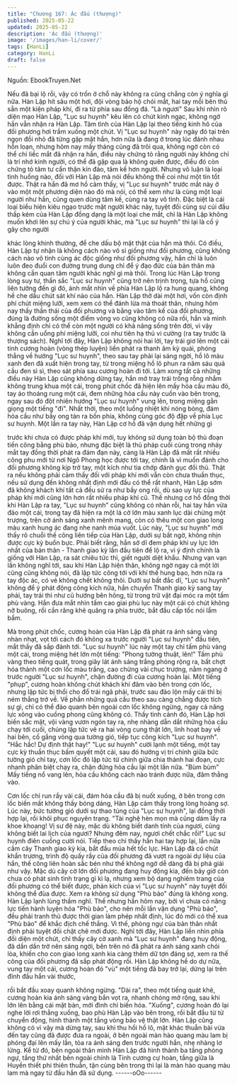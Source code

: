 ```yaml
---
title: "Chương 167: Ác đấu (thượng)"
published: 2025-05-22
updated: 2025-05-22
description: 'Ác đấu (thượng)'
image: '/images/han-li/cover/'
tags: [HanLi]
category: HanLi
draft: false
---
```


Nguồn: EbookTruyen.Net

Nếu đã bại lộ rồi, vậy có trốn ở chỗ này không ra cũng chẳng còn
ý nghĩa gì nữa.
Hàn Lập hít sâu một hơi, đội vòng bảo hộ chói mắt, hai tay mỗi
bên thủ sẵn một kiện pháp khí, đi ra từ phía sau đống đá.
"Là ngươi"
Sau khi nhìn rõ diện mạo Hàn Lập, "Lục sư huynh" kêu lên có
chút kinh ngạc, không ngờ hắn vẫn nhận ra Hàn Lập.
Tâm tình của Hàn Lập lại theo tiếng kinh hô của đối phương hơi
trầm xuống một chút.
Vị "Lục sư huynh" này ngày đó tại trên ngọn đồi nhỏ đã từng gặp
mặt hắn, hơn nữa là đang ở trong lúc đánh nhau hỗn loạn, nhưng
hôm nay mấy tháng cũng đã trôi qua, không ngờ còn có thể chỉ
liếc mắt đã nhận ra hắn, điều này chứng tỏ rằng người này không
chỉ là trí nhớ kinh người, có thể đã gặp qua là không quên được,
điều đó còn chứng tỏ tâm tư cẩn thận kín đáo, tâm kế hơn người.
Nhưng vô luận là loại tình huống nào, đối với Hàn Lập mà nói đều
không thể coi như một tin tốt được.
Thật ra hắn đã mơ hồ cảm thấy, vị "Lục sư huynh" trước mắt này
ở vào một một phương diện nào đó mà nói, có thể xem như là
cùng một loại người như hắn, cũng quen dùng tâm kế, cùng ra
tay vô tình.
Đặc biệt là cái loại biểu hiện kiêu ngạo trước mặt người khác này,
tuyệt đối cùng sự cúi đầu thấp kém của Hàn Lập đồng dạng là
một loại che mắt, chỉ là Hàn Lập không muốn khơi lên sự chú ý
của người khác, mà "Lục sư huynh" thì lại là cố ý gây cho người

khác lòng khinh thường, để che dấu bộ mặt thật của hắn mà thôi.
Có điều, Hàn Lập tự nhận là không cách nào vô sỉ giống như đối
phương, cũng không cách nào vô tình cùng ác độc giống như đối
phương vậy, hắn chỉ là luôn luôn đeo đuổi con đường trung dung
chỉ để ý đạo đức của bản thân mà không cần quan tâm người
khác nghĩ gì mà thôi.
Trong lúc Hàn Lập trong lòng suy tư, thần sắc "Lục sư huynh"
cũng trở nên trịnh trọng, tựa hồ cũng liên tưởng đến gì đó, ánh
mắt nhìn về phía Hàn Lập lộ ra hung quang, không hề che dấu
chút sát khí nào của hắn.
Hàn Lập thở dài một hơi, vốn còn định phí chút miệng lưỡi, xem
xem có thể đánh lừa mà thoát thân, nhưng hôm nay thấy thần thái
của đối phương và bằng vào tâm kế của đối phương, đúng là
đường sống một điểm vòng vo cũng không có nữa rồi, hắn và
mình khẳng định chỉ có thể còn một người có khả năng sống trên
đời, vì vậy không cần uổng phí miệng lưỡi, coi như tiên hạ thủ vi
cường (ra tay trước là thượng sách).
Nghĩ tới đây, Hàn Lập không nói hai lời, tay trái giơ lên một cái
tinh cương hoàn (vòng thép luyện) liền phát ra thanh âm kỳ quái,
phóng thẳng về hướng "Lục sư huynh", theo sau tay phải lại sáng
ngời, hồ lô màu xanh đen đã xuất hiện trong tay, từ trong miệng
hồ lô phun ra năm sáu quả cầu đen sì sì, theo sát phía sau cương
hoàn đi tới.
Làm xong tất cả những điều này Hàn Lập cũng không dừng tay,
hắn mở tray trái trống rỗng nhắm không trung khua một cái, trong
phút chốc đã hiện lên mấy hỏa cầu màu đỏ, tay áo thoáng rung
một cái, đem những hỏa cầu này cuốn vào bên trong, ngay sau
đó đột nhiên hướng "Lục sư huynh" vung lên, trong miệng gằn
giọng một tiếng "đi".
Nhất thời, theo một luồng nhiệt khí nóng bỏng, đám hỏa cầu như
bầy ong tản ra bốn phía, không cùng góc độ đập về phía Lục sư
huynh.
Một lần ra tay này, Hàn Lập cơ hồ đã vận dụng hết những gì

trước khi chưa có được pháp khí mới, tuy không sử dụng toàn bộ
thủ đoạn tiến công bằng phù bảo, nhưng đặc biệt là thủ pháp cuối
cùng trong nháy mắt tay đồng thời phát ra đám đạn này, càng là
Hàn Lập đã mất rất nhiều công phu mới từ nơi Ngô Phong học
được tới tay, chính là vì muốn đánh cho đối phương không kịp trở
tay, một kích như tia chớp đánh gục đối thủ.
Thật ra nếu không phải cảm thấy đối với pháp khí mới vẫn còn
chưa thuần thục, nếu sử dụng đến không nhất định mới đầu có
thể rất nhanh, Hàn Lập sớm đã không khách khí tất cả đều sử ra
như bầy ong rồi, dù sao uy lực của pháp khí mới cũng lớn hơn rất
nhiều pháp khí cũ.
Thế nhưng cơ hồ đồng thời khi Hàn Lập ra tay, "Lục sư huynh"
cũng không có nhàn rỗi, hai tay hắn vừa đảo một cái, trong tay đã
hiện ra một lá cờ lớn màu xanh lục dài chừng một trượng, trên cờ
ánh sáng xanh mênh mang, còn có thêu một con giao long màu
xanh hung ác đang nhe nanh múa vuốt.
Lúc này, "Lục sư huynh" mới thấy rõ chuỗi thế công liên tiếp của
Hàn Lập, dưới sự bất ngờ, không nhịn được cực kỳ buồn bực.
Phải biết rằng, hắn sở dĩ đem pháp khí uy lực lớn nhất của bản
thân - Thanh giao kỳ lần đầu tiên để lộ ra, vì ý định chính là giống
với Hàn Lập, ra sát chiêu tức thì, giết người diệt khẩu.
Nhưng vạn vạn lần không nghĩ tới, sau khi Hàn Lập hiện thân,
không ngờ ngay cả một lời cũng cũng không nói, đã lập tức công
tới với khí thế hung bạo, hơn nữa ra tay độc ác, có vẻ không chết
không thôi.
Dưới sự bất đắc dĩ, "Lục sư huynh" không để ý phát động công
kích nữa, hắn chuyển Thanh giao kỳ sang tay phải, tay trái thì
như cũ hướng bên hông, từ trong trữ vật đại móc ra một tấm phù
vàng.
Hắn đưa mắt nhìn tấm cao giai phù lục này một cái có chút không
nỡ buông, rồi cắn răng khẽ quăng ra phía trước, bắt đầu cấp tốc
nói lẩm bẩm.

Mà trong phút chốc, cương hoàn của Hàn Lập đã phát ra ánh
sáng vàng nhàn nhạt, vọt tới cách đó không xa trước người "Lục
sư huynh" đầu tiên, mắt thấy đã sắp đánh tới.
"Lục sư huynh" lúc này một tay chỉ tấm phù vàng một cái, trong
miệng hét lớn một tiếng:
"Phong tường thuật, lên!"
Tấm phù vàng theo tiếng quát, trong giây lát ánh sáng trắng
phóng rộng ra, bất chợt hóa thành một cơn lốc màu trắng, cao
chừng vài chục trượng, nằm ngang ở trước người "Lục sư
huynh", chặn đường đi của cương hoàn lại.
Một tiếng "phụp", cương hoàn không chút khách khí đâm vào bên
trong cơn lốc, nhưng lập tức bị thổi cho đổ trái ngã phải, trước
sau đảo lộn mấy cái thì bị ném thẳng trở về.
Về phần những quả cầu theo sau càng chẳng được tích sự gì, chỉ
có thể đảo quanh bên ngoài cơn lốc không ngừng, ngay cả năng
lực xông vào cuồng phong cũng không có.
Thấy tình cảnh đó, Hàn Lập hơi biến sắc mặt, vội vàng vươn
ngón tay ra, nhẹ nhàng dẫn dắt những hỏa cầu chạy tới cuối,
chúng lập tức vẽ ra hai vòng cung thật lớn, linh hoạt bay về hai
bên, cố gắng vòng qua tường gió, tiếp tục công kích "Lục sư
huynh".
"Hắc hắc! Dự định thật hay!"
"Lục sư huynh" cười lạnh một tiếng, một tay cực kỳ thuần thục
bấm quyết một cái, sau đó hướng vị trí chính giữa bức tường gió
chỉ tay, cơn lốc đó lập tức từ chính giữa chia thành hai đoạn, cực
nhanh phân biệt chạy ra, chặn đứng hỏa cầu lại một lần nữa.
"Bùm bùm"
Mấy tiếng nổ vang lên, hỏa cầu không cách nào tránh được nữa,
đâm thẳng vào.

Cơn lốc chỉ run rẩy vài cái, đám hỏa cầu đã bị nuốt xuống, ở bên
trong cơn lốc biến mất không thấy bóng dáng, Hàn Lập cảm thấy
trong lòng hoảng sợ.
Lúc này, bức tường gió dưới sự thao túng của "Lục sư huynh", lại
đồng thời hợp lại, rồi khôi phục nguyên trạng.
"Tài nghệ hèn mọn mà cũng dám lấy ra khoe khoang! Vị sư đệ
này, mặc dù không biết danh tính của ngươi, cũng không biết lai
lịch của ngươi? Nhưng đêm nay, ngươi chết chắc rồi!" Lục sư
huynh điên cuồng cười nói.
Tiếp theo chỉ thấy hắn hai tay hợp lại, lần nữa cầm cây Thanh
giao kỳ kia, bắt đầu múa hết tốc lực.
Hàn Lập đã có chút khẩn trương, trình độ quấy rầy của đối
phương đã vượt ra ngoài dự liệu của hắn, thế công liên hoàn sắc
bén như thế không ngờ dễ dàng đã bị phá giải như vậy. Mặc dù
cây cờ lớn đối phương đang huy động kia, đến bây giờ còn chưa
có phát sinh tình trạng gì kì lạ, nhưng xem bộ dạng nghiêm trang
của đối phương có thể biết được, phản kích của vị "Lục sư
huynh" này tuyệt đối không thể đùa được.
Xem ra không sử dụng "Phù bảo" đúng là không xong. Hàn Lập
lạnh lùng thầm nghĩ.
Thế nhưng hắn hôm nay, bởi vì chưa có năng lực tiến hành luyện
hóa "Phù bảo", cho nên mỗi lần vận dụng "Phù bảo", đều phải
tranh thủ được thời gian làm phép nhất định, lúc đó mới có thể
xua "Phù bảo" để khắc địch chế thắng. Vì thế, phòng ngự của bản
thân nhất định phải tuyệt đối chặt chẽ mới được.
Nghĩ tới đây, Hàn Lập liền nhìn phía đối diện một chút, chỉ thấy
cây cờ xanh mà "Lục sư huynh" đang huy động, đã dần dần trở
nên sáng ngời, bên trên nó đã phát ra ánh sáng xanh chói lòa,
khiến cho con giao long xanh kia càng thêm dữ tợn đáng sợ, xem
ra thế công của đối phương đã sắp phát động rồi.
Hàn Lập không hề do dự nữa, vung tay một cái, cương hoàn đó
"vù" một tiếng đã bay trở lại, dừng lại trên đỉnh đầu hắn vài thước,

rồi bắt đầu xoay quanh không ngừng.
"Dài ra", theo một tiếng quát khẽ, cương hoàn kia ánh sáng vàng
bắn vọt ra, nhanh chóng mở rộng, sau khi lớn lên bằng cái mặt
bàn, mới đình chỉ biến hóa.
"Xuống", cương hoàn đó lại nghe lời rơi thẳng xuống, bao phủ
Hàn Lập vào bên trong, rồi bắt đầu từ từ chuyển động, hình thành
một tầng vòng bảo vệ thật lớn.
Hàn Lập cũng không có vì vậy mà dừng tay, sau khi thu hồi hồ lô,
mặt khác thuẫn bài vừa đến tay cũng đã được đưa ra ngoài, ở
bên ngoài màn hào quang màu lam bị phóng đại lên mấy lần, tỏa
ra ánh sáng đen trước người hắn, nhẹ nhàng lơ lửng.
Kể từ đó, bên ngoài thân mình Hàn Lập đã hình thành ba tầng
phòng ngự, tầng thứ nhất bên ngoài chính là Tinh cương cự
hoàn, tầng giữa là Huyền thiết phi thiên thuẫn, tận cùng bên trong
thì lại là màn hào quang màu lam mà ngay từ đầu hắn đã sử
dụng.
------oOo------
